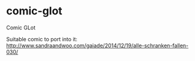 comic-glot
==========

Comic GLot

Suitable comic to port into it:
http://www.sandraandwoo.com/gaiade/2014/12/19/alle-schranken-fallen-030/

